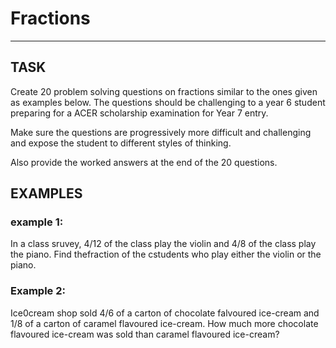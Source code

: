 # Fractions
---
## TASK
Create 20 problem solving questions on fractions similar to the ones given as examples below.  The questions should be challenging to a year 6 student preparing for a ACER scholarship examination for Year 7 entry.

Make sure the questions are progressively more difficult and challenging and expose the student to different styles of thinking.

Also provide the worked answers at the end of the 20 questions.

## EXAMPLES
### example 1:
In a class sruvey, 4/12 of the class play the violin and 4/8 of the class play the piano.  Find thefraction of the cstudents who play either the violin or the piano.

### Example 2:
Ice0cream shop sold 4/6 of a carton of chocolate falvoured ice-cream and 1/8 of a carton of caramel flavoured ice-cream. How much more chocolate flavoured ice-cream was sold than caramel flavoured ice-cream?

